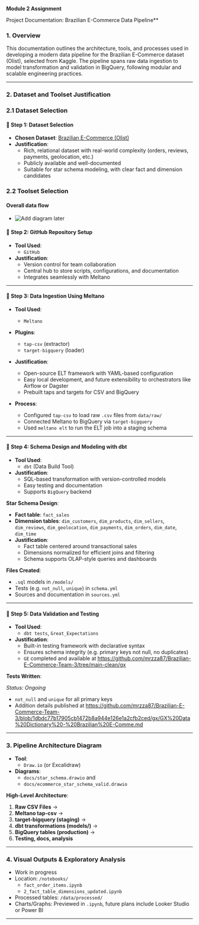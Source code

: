 **Module 2 Assignment**

Project Documentation: Brazilian E-Commerce Data Pipeline**

### 1. Overview

This documentation outlines the architecture, tools, and processes used in developing a modern data pipeline for the Brazilian E-Commerce dataset (Olist), selected from Kaggle. The pipeline spans raw data ingestion to model transformation and validation in BigQuery, following modular and scalable engineering practices.

---

### 2. Dataset and Toolset Justification

### 2.1 Dataset Selection

#### 📌 Step 1: Dataset Selection

- **Chosen Dataset**: [Brazilian E-Commerce (Olist)](https://www.kaggle.com/datasets/olistbr/brazilian-ecommerce)
- **Justification**:
  - Rich, relational dataset with real-world complexity (orders, reviews, payments, geolocation, etc.)
  - Publicly available and well-documented
  - Suitable for star schema modeling, with clear fact and dimension candidates

### 2.2 Toolset Selection

#### Overall data flow

- ![Add diagram later](https://)


#### 📌 Step 2: GitHub Repository Setup

- **Tool Used**: 
    - `GitHub`
- **Justification**:
  - Version control for team collaboration
  - Central hub to store scripts, configurations, and documentation
  - Integrates seamlessly with Meltano

---

#### 📌 Step 3: Data Ingestion Using Meltano

- **Tool Used**: 
    - `Meltano`
- **Plugins**:
  - `tap-csv` (extractor)
  - `target-bigquery` (loader)
- **Justification**:
  - Open-source ELT framework with YAML-based configuration
  - Easy local development, and future extensibility to orchestrators like Airflow or Dagster
  - Prebuilt taps and targets for CSV and BigQuery

- **Process**:

    - Configured `tap-csv` to load raw `.csv` files from `data/raw/`
    - Connected Meltano to BigQuery via `target-bigquery`
    - Used `meltano elt` to run the ELT job into a staging schema


---

#### 📌 Step 4: Schema Design and Modeling with dbt

- **Tool Used**: 
    - `dbt` (Data Build Tool)
- **Justification**:
  - SQL-based transformation with version-controlled models
  - Easy testing and documentation
  - Supports `BigQuery` backend

**Star Schema Design**:

- **Fact table**: `fact_sales`
- **Dimension tables**: `dim_customers`, `dim_products`, `dim_sellers`, `dim_reviews`, `dim_geolocation`, `dim_payments`, `dim_orders`, `dim_date`, `dim_time`
- **Justification**:
  - Fact table centered around transactional sales
  - Dimensions normalized for efficient joins and filtering
  - Schema supports OLAP-style queries and dashboards

**Files Created**:

- `.sql` models in `/models/`
- Tests (e.g. `not_null`, `unique`) in `schema.yml`
- Sources and documentation in `sources.yml`

---

#### 📌 Step 5: Data Validation and Testing

- **Tool Used**: 
    - `dbt tests`, `Great_Expectations`
- **Justification**:
  - Built-in testing framework with declarative syntax
  - Ensures schema integrity (e.g. primary keys not null, no duplicates)
  - `GE` completed and available at https://github.com/mrzza87/Brazilian-E-Commerce-Team-3/tree/main-clean/gx

**Tests Written**:

*Status: Ongoing*
- `not_null` and `unique` for all primary keys
- Addition details published at https://github.com/mrzza87/Brazilian-E-Commerce-Team-3/blob/1dbdc77b17905cb1472b8a944e126e1a2cfb2ced/gx/GX%20Data%20Dictionary%20-%20Brazilian%20E-Comme.md
---

### 3. Pipeline Architecture Diagram

- **Tool**: 
    - `Draw.io` (or Excalidraw)
- **Diagrams**: 
    - `docs/star_schema.drawio` and 
    - `docs/ecommerce_star_schema_valid.drawio`

**High-Level Architecture**:

1. **Raw CSV Files** →
2. **Meltano tap-csv** →
3. **target-bigquery (staging)** →
4. **dbt transformations (models/)** →
5. **BigQuery tables (production)** →
6. **Testing, docs, analysis**

---

### 4. Visual Outputs & Exploratory Analysis
- Work in progress
- Location: `/notebooks/`
  - `fact_order_items.ipynb`
  - `2_fact_table_dimensions_updated.ipynb`
- Processed tables: `/data/processed/`
- Charts/Graphs: Previewed in `.ipynb`, future plans include Looker Studio or Power BI

---
